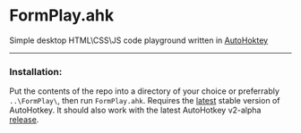 # FormPlay.ahk

Simple desktop HTML\CSS\JS code playground written in [AutoHoktey](http://ahkscript.org)

- - -

### Installation:

Put the contents of the repo into a directory of your choice or preferrably `..\FormPlay\`, then run `FormPlay.ahk`. Requires the [latest](http://ahkscript.org/download/) stable version of AutoHotkey. It should also work with the latest AutoHotkey v2-alpha [release](http://ahkscript.org/v2/).